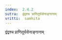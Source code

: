 ```yaml
---
index:  2.4.2
sutra:  द्वंद्वश्च प्राणितूर्यसेनाङ्गानाम्
vritti:  samhita 
---
```


द्वंद्वश्च प्राणितूर्यसेनाङ्गानाम्

